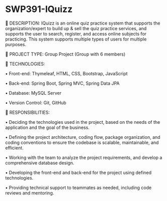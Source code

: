 # SWP391-IQuizz


📌 DESCRIPTION: IQuizz is an online quiz practice system that supports the organization/expert to build up & sell the quiz practice
services, and supports the user to search, register, and access online subjects for practicing. This system supports multiple types of users for
multiple purposes.




📌 PROJECT TYPE: Group Project (Group with 6 members)



📌 TECHNOLOGIES:


   • Front-end: Thymeleaf, HTML, CSS, Bootstrap, JavaScript


   • Back-end: Spring Boot, Spring MVC, Spring Data JPA


   • Database: MySQL Server


   • Version Control: Git, GitHub




📌 RESPONSIBILITIES:


• Deciding the technologies used in the project, based on the needs of the application and the goal of the business.


• Defining the project architecture, coding flow, package organization, and coding conventions to ensure the codebase is scalable,
 maintainable, and efficient.


• Working with the team to analyze the project requirements, and develop a comprehensive database design.


• Developing the front-end and back-end for the project using defined technologies.


• Providing technical support to teammates as needed, including code reviews and mentoring.
